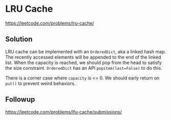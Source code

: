 # LRU Cache

https://leetcode.com/problems/lru-cache/

## Solution

LRU cache can be implemented with an `OrderedDict`, aka a linked hash map. The recently accessed elements will be
appended to the end of the linked list. When the capacity is reached, we should pop from the head to satisfy the size
constraint. `OrderedDict` has an API `popitem(last=False)` to do this.

There is a corner case where `capacity` is <= 0. We should early return on `put()` to prevent weird behaviors.

## Followup

https://leetcode.com/problems/lfu-cache/submissions/
